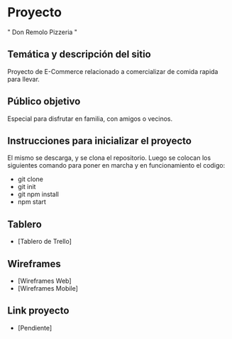 # Proyecto 

" Don Remolo Pizzeria "

## Temática y descripción del sitio

Proyecto de E-Commerce relacionado a comercializar de comida rapida para llevar.  

## Público objetivo

Especial para disfrutar en familia, con amigos o vecinos.

## Instrucciones para inicializar el proyecto

El mismo se descarga, y se clona el repositorio. Luego se colocan los siguientes comando para poner en marcha y en funcionamiento el codigo:

- git clone 
- git init
- git npm install
- npm start


## Tablero 

* [Tablero de Trello]

## Wireframes

* [Wireframes Web]
* [Wireframes Mobile]

## Link proyecto 

* [Pendiente]
